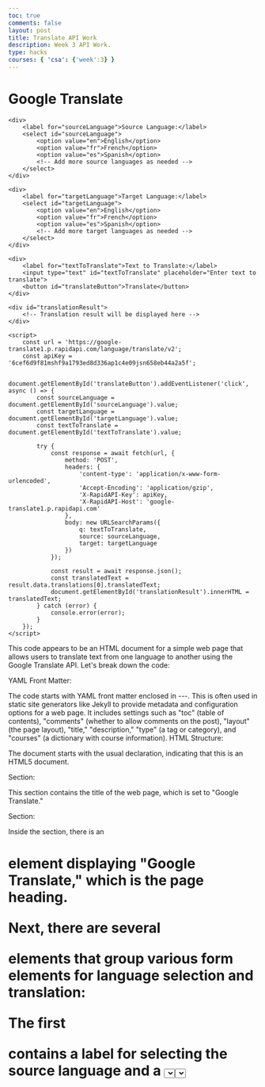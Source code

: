 ```yaml
---
toc: true
comments: false
layout: post
title: Translate API Work
description: Week 3 API Work.
type: hacks
courses: { 'csa': {'week':3} }
---
```


<!DOCTYPE html>
<html>
<head>
    <title>Google Translate</title>
</head>
<body>
    <h1>Google Translate</h1>
    
    <div>
        <label for="sourceLanguage">Source Language:</label>
        <select id="sourceLanguage">
            <option value="en">English</option>
            <option value="fr">French</option>
            <option value="es">Spanish</option>
            <!-- Add more source languages as needed -->
        </select>
    </div>
    
    <div>
        <label for="targetLanguage">Target Language:</label>
        <select id="targetLanguage">
            <option value="en">English</option>
            <option value="fr">French</option>
            <option value="es">Spanish</option>
            <!-- Add more target languages as needed -->
        </select>
    </div>
    
    <div>
        <label for="textToTranslate">Text to Translate:</label>
        <input type="text" id="textToTranslate" placeholder="Enter text to translate">
        <button id="translateButton">Translate</button>
    </div>
    
    <div id="translationResult">
        <!-- Translation result will be displayed here -->
    </div>

    <script>
        const url = 'https://google-translate1.p.rapidapi.com/language/translate/v2';
        const apiKey = '6cef6d9f81mshf9a1793ed8d336ap1c4e09jsn658eb44a2a5f';

        document.getElementById('translateButton').addEventListener('click', async () => {
            const sourceLanguage = document.getElementById('sourceLanguage').value;
            const targetLanguage = document.getElementById('targetLanguage').value;
            const textToTranslate = document.getElementById('textToTranslate').value;

            try {
                const response = await fetch(url, {
                    method: 'POST',
                    headers: {
                        'content-type': 'application/x-www-form-urlencoded',
                        'Accept-Encoding': 'application/gzip',
                        'X-RapidAPI-Key': apiKey,
                        'X-RapidAPI-Host': 'google-translate1.p.rapidapi.com'
                    },
                    body: new URLSearchParams({
                        q: textToTranslate,
                        source: sourceLanguage,
                        target: targetLanguage
                    })
                });

                const result = await response.json();
                const translatedText = result.data.translations[0].translatedText;
                document.getElementById('translationResult').innerHTML = translatedText;
            } catch (error) {
                console.error(error);
            }
        });
    </script>
</body>
</html>


This code appears to be an HTML document for a simple web page that allows users to translate text from one language to another using the Google Translate API. Let's break down the code:

YAML Front Matter:

The code starts with YAML front matter enclosed in ---. This is often used in static site generators like Jekyll to provide metadata and configuration options for a web page. It includes settings such as "toc" (table of contents), "comments" (whether to allow comments on the post), "layout" (the page layout), "title," "description," "type" (a tag or category), and "courses" (a dictionary with course information).
HTML Structure:

The document starts with the usual <!DOCTYPE html> declaration, indicating that this is an HTML5 document.
<head> Section:

This section contains the title of the web page, which is set to "Google Translate."
<body> Section:

Inside the <body> section, there is an <h1> element displaying "Google Translate," which is the page heading.

Next, there are several <div> elements that group various form elements for language selection and translation:

The first <div> contains a label for selecting the source language and a <select> element with options for English, French, Spanish, and a comment indicating that more source languages can be added.

The second <div> contains a label for selecting the target language and a <select> element with options for the same languages, with a similar comment about adding more target languages.

The third <div> contains a label for entering text to translate, an <input> field for text input, and a "Translate" <button>.

The fourth <div> with the ID "translationResult" will be used to display the translation result. It is initially empty.

JavaScript Section:

A <script> block contains JavaScript code that handles the translation functionality.

It defines a constant url containing the API endpoint for Google Translate and an apiKey for authentication.

An event listener is added to the "Translate" button (translateButton). When the button is clicked, it triggers an asynchronous function that does the following:

Retrieves the values of the source language, target language, and text to translate from the respective form elements.
Makes a POST request to the Google Translate API with the provided data.
Handles the API response by extracting the translated text and updating the content of the "translationResult" <div>.
In case of an error during the API request, it logs an error message to the console.

Overall, this HTML document creates a basic web interface for translating text between different languages using the Google Translate API. Users can select source and target languages, input text to be translated, and click the "Translate" button to view the translation result on the web page.




